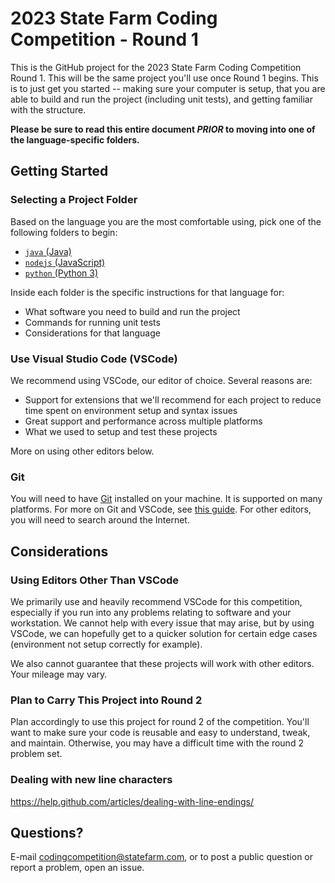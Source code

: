 # 2023 State Farm Coding Competition - Round 1

This is the GitHub project for the 2023 State Farm Coding Competition Round 1. This will be the same project you'll use once Round 1 begins. This is to just get you started -- making sure your computer is setup, that you are able to build and run the project (including unit tests), and getting familiar with the structure.

**Please be sure to read this entire document *PRIOR* to moving into one of the language-specific folders.**

## Getting Started

### Selecting a Project Folder

Based on the language you are the most comfortable using, pick one of the following folders to begin:

- [`java` (Java)](./java/)
- [`nodejs` (JavaScript)](./nodejs/)
- [`python` (Python 3)](./python/)

Inside each folder is the specific instructions for that language for:

- What software you need to build and run the project
- Commands for running unit tests
- Considerations for that language

### Use Visual Studio Code (VSCode)

We recommend using VSCode, our editor of choice. Several reasons are:

- Support for extensions that we'll recommend for each project to reduce time spent on environment setup and syntax issues
- Great support and performance across multiple platforms
- What we used to setup and test these projects

More on using other editors below.

### Git

You will need to have [Git](https://git-scm.com/downloads) installed on your machine. It is supported on many platforms. For more on Git and VSCode, see [this guide](https://code.visualstudio.com/docs/sourcecontrol/overview). For other editors, you will need to search around the Internet.

## Considerations

### Using Editors Other Than VSCode

We primarily use and heavily recommend VSCode for this competition, especially if you run into any problems relating to software and your workstation. We cannot help with every issue that may arise, but by using VSCode, we can hopefully get to a quicker solution for certain edge cases (environment not setup correctly for example).

We also cannot guarantee that these projects will work with other editors. Your mileage may vary.
### Plan to Carry This Project into Round 2

Plan accordingly to use this project for round 2 of the competition. You'll want to make sure your code is reusable and easy to understand, tweak, and maintain. Otherwise, you may have a difficult time with the round 2 problem set.

### Dealing with new line characters

https://help.github.com/articles/dealing-with-line-endings/

## Questions?

E-mail [codingcompetition@statefarm.com](mailto:codingcompetition@statefarm.com), or to post a public question or report a problem, open an issue.
